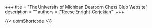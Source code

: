 +++ 
title = "The University of Michigan Dearborn Chess Club Website"
description = ""
authors = ["Reese Enright-Gerjekian"]
+++

{{< uofmShortcode >}}
